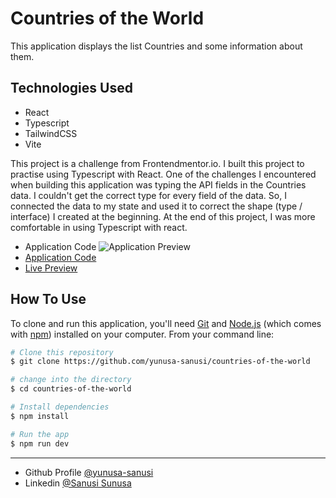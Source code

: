 # Countries of the World

This application displays the list Countries and some information about them.

## Technologies Used

- React
- Typescript
- TailwindCSS
- Vite

This project is a challenge from Frontendmentor.io. I built this project to practise using Typescript with React. One of the challenges I encountered when building this application was typing the API fields in the Countries data. I couldn't get the correct type for every field of the data. So, I connected the data to my state and used it to correct the shape (type / interface) I created at the beginning. At the end of this project, I was more comfortable in using Typescript with react.

- Application Code ![Application Preview](rest-countries.gif)
- [Application Code](https://github.com/yunusa-sanusi/countries-of-the-world)
- [Live Preview]()

## How To Use

<!-- Example: -->

To clone and run this application, you'll need [Git](https://git-scm.com) and [Node.js](https://nodejs.org/en/download/) (which comes with [npm](http://npmjs.com)) installed on your computer. From your command line:

```bash
# Clone this repository
$ git clone https://github.com/yunusa-sanusi/countries-of-the-world

# change into the directory
$ cd countries-of-the-world

# Install dependencies
$ npm install

# Run the app
$ npm run dev
```

<hr />

- Github Profile [@yunusa-sanusi](https://github.com/yunusa-sanusi)
- Linkedin [@Sanusi Sunusa](https://linkedin.com/in/sanusi-yunusa)

